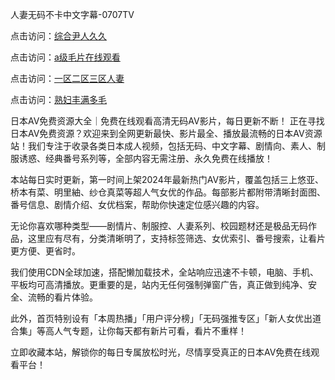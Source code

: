 人妻无码不卡中文字幕-0707TV

点击访问：<a href="https://bsdf-5f5.pages.dev/">综合尹人久久</a>

点击访问：<a href="https://gsd-agv.pages.dev/">a级毛片在线观看</a>

点击访问：<a href="https://vassv.pages.dev/">一区二区三区人妻</a>

点击访问：<a href="https://gsd-agv.pages.dev/">熟妇丰满多毛</a>


日本AV免费资源大全｜免费在线观看高清无码AV影片，每日更新不断！
正在寻找日本AV免费资源？欢迎来到全网更新最快、影片最全、播放最流畅的日本AV资源站！我们专注于收录各类日本成人视频，包括无码、中文字幕、剧情向、素人、制服诱惑、经典番号系列等，全部内容无需注册、永久免费在线播放！

本站每日实时更新，第一时间上架2024年最新热门AV影片，覆盖包括三上悠亚、桥本有菜、明里紬、纱仓真菜等超人气女优的作品。每部影片都附带清晰封面图、番号信息、剧情介绍、女优档案，帮助你快速定位感兴趣的内容。

无论你喜欢哪种类型——剧情片、制服控、人妻系列、校园题材还是极品无码作品，这里应有尽有，分类清晰明了，支持标签筛选、女优索引、番号搜索，让看片更方便、更省时。

我们使用CDN全球加速，搭配懒加载技术，全站响应迅速不卡顿，电脑、手机、平板均可高清播放。更重要的是，站内无任何强制弹窗广告，真正做到纯净、安全、流畅的看片体验。

此外，首页特别设有「本周热播」「用户评分榜」「无码强推专区」「新人女优出道合集」等高人气专题，让你每天都有新片可看，看片不重样！

立即收藏本站，解锁你的每日专属放松时光，尽情享受真正的日本AV免费在线观看平台！




<span style="display:none;">[Canonical link]( https://github.com/vi20250707/44444 ）</span>
